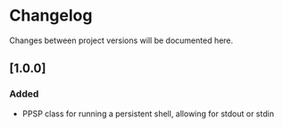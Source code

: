 # Changelog

Changes between project versions will be documented here.


## [1.0.0]
### Added 
- PPSP class for running a persistent shell, allowing for stdout or stdin
